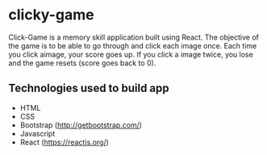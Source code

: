 # clicky-game
Click-Game is a memory skill application built using React. The objective of the game is to be able to go through and click each image once. Each time you click aimage, your score goes up. If you click a image twice, you lose and the game resets (score goes back to 0).

## <a name="technologies-used"></a> Technologies used to build app

* HTML
* CSS
* Bootstrap (<http://getbootstrap.com/>)
* Javascript
* React (<https://reactjs.org/>)
